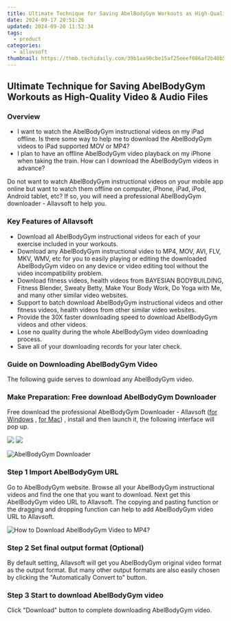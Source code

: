 ```yaml
---
title: Ultimate Technique for Saving AbelBodyGym Workouts as High-Quality Video & Audio Files
date: 2024-09-17 20:51:26
updated: 2024-09-20 11:52:34
tags:
  - product
categories:
  - allavsoft
thumbnail: https://thmb.techidaily.com/39b1aa90cbe15af25eeef086af2b40b5abbe4ea0e44addc2aa4ec5af37792daa.jpg
---
```


## Ultimate Technique for Saving AbelBodyGym Workouts as High-Quality Video & Audio Files

### Overview

* I want to watch the AbelBodyGym instructional videos on my iPad offline. Is there some way to help me to download the AbelBodyGym videos to iPad supported MOV or MP4?
* I plan to have an offline AbelBodyGym video playback on my iPhone when taking the train. How can I download the AbelBodyGym videos in advance?

Do not want to watch AbelBodyGym instructional videos on your mobile app online but want to watch them offline on computer, iPhone, iPad, iPod, Android tablet, etc? If so, you will need a professional AbelBodyGym downloader - Allavsoft to help you.

### Key Features of Allavsoft

* Download all AbelBodyGym instructional videos for each of your exercise included in your workouts.
* Download any AbelBodyGym instructional video to MP4, MOV, AVI, FLV, MKV, WMV, etc for you to easily playing or editing the downloaded AbelBodyGym video on any device or video editing tool without the video incompatibility problem.
* Download fitness videos, health videos from BAYESIAN BODYBUILDING, Fitness Blender, Sweaty Betty, Make Your Body Work, Do Yoga with Me, and many other similar video websites.
* Support to batch download AbelBodyGym instructional videos and other fitness videos, health videos from other similar video websites.
* Provide the 30X faster downloading speed to download AbelBodyGym videos and other videos.
* Lose no quality during the whole AbelBodyGym video downloading process.
* Save all of your downloading records for your later check.

### Guide on Downloading AbelBodyGym Video

The following guide serves to download any AbelBodyGym video.

### Make Preparation: Free download AbelBodyGym Downloader

Free download the professional AbelBodyGym Downloader - Allavsoft ([for Windows](https://tools.techidaily.com/allavsoft/products/) , [for Mac](https://tools.techidaily.com/allavsoft/products/)) , install and then launch it, the following interface will pop up.

[![](https://www.allavsoft.com/how-to/../images/how-to/free-download-win.jpg)](https://tools.techidaily.com/allavsoft/products/) [![](https://www.allavsoft.com/how-to/../images/how-to/free-download-mac.jpg)](https://tools.techidaily.com/allavsoft/products/)

![AbelBodyGym Downloader](https://www.allavsoft.com/how-to/../images/allavsoft/screen-shot-600.jpg)

### Step 1 Import AbelBodyGym URL

Go to AbelBodyGym website. Browse all your AbelBodyGym instructional videos and find the one that you want to download. Next get this AbelBodyGym video URL to Allavsoft. The copying and pasting function or the dragging and dropping function can help to add AbelBodyGym video URL to Allavsoft.

![How to Download AbelBodyGym Video to MP4?](https://www.allavsoft.com/how-to/../images/how-to/download-rtmp-video/download-rtmp-video.jpg)

### Step 2 Set final output format (Optional)

By default setting, Allavsoft will get you AbelBodyGym original video format as the output format. But many other output formats are also easily chosen by clicking the "Automatically Convert to" button.

### Step 3 Start to download AbelBodyGym video

Click "Download" button to complete downloading AbelBodyGym video.

<ins class="adsbygoogle"
     style="display:block"
     data-ad-format="autorelaxed"
     data-ad-client="ca-pub-7571918770474297"
     data-ad-slot="1223367746"></ins>



<ins class="adsbygoogle"
     style="display:block"
     data-ad-client="ca-pub-7571918770474297"
     data-ad-slot="8358498916"
     data-ad-format="auto"
     data-full-width-responsive="true"></ins>
